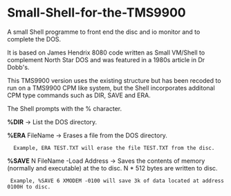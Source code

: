 # Small-Shell-for-the-TMS9900
A small Shell programme to front end the disc and io monitor and to complete the DOS.

It is based on James Hendrix 8080 code written as Small VM/Shell to complement North Star DOS and was featured in a 1980s article in Dr Dobb's.

This TMS9900 version uses the existing structure but has been recoded to run on a TMS9900 CPM like system, but 
the Shell incorporates additonal CPM type commands such as DIR, SAVE and ERA. 

The Shell prompts with the % character.

**%DIR**  -> List the DOS directory.

**%ERA** FileName -> Erases a file from the DOS directory.
  
      Example, ERA TEST.TXT will erase the file TEST.TXT from the disc.
  
**%SAVE**  N  FileName -Load Address  -> Saves the contents of memory (normally and executable) at the
  <LOAD ADDRESS> to disc.  N * 512 bytes are written to disc.
  
     Example, %SAVE 6 XMODEM -0100 will save 3k of data located at address 0100H to disc.   


